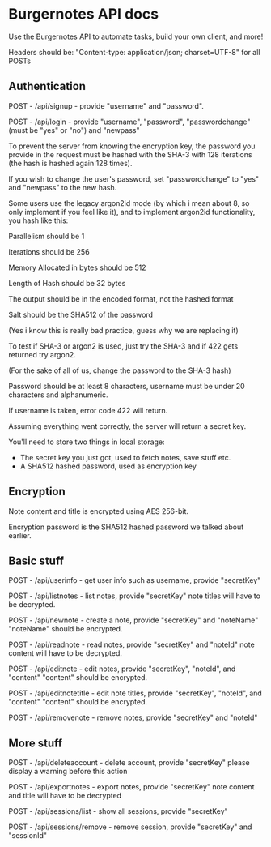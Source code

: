 # Burgernotes API docs
Use the Burgernotes API to automate tasks, build your own client, and more!

Headers should be: "Content-type: application/json; charset=UTF-8" for all POSTs

## Authentication

POST - /api/signup - provide "username" and "password".

POST - /api/login - provide "username", "password", "passwordchange" (must be "yes" or "no") and "newpass"

To prevent the server from knowing the encryption key, the password you provide in the request must be hashed with the SHA-3 with 128 iterations (the hash is hashed again 128 times).

If you wish to change the user's password, set "passwordchange" to "yes" and "newpass" to the new hash.


Some users use the legacy argon2id mode (by which i mean about 8, so only implement if you feel like it), and to implement argon2id functionality, you hash like this:

Parallelism should be 1

Iterations should be 256

Memory Allocated in bytes should be 512

Length of Hash should be 32 bytes

The output should be in the encoded format, not the hashed format

Salt should be the SHA512 of the password


(Yes i know this is really bad practice, guess why we are replacing it)

To test if SHA-3 or argon2 is used, just try the SHA-3 and if 422 gets returned try argon2.

(For the sake of all of us, change the password to the SHA-3 hash)


Password should be at least 8 characters, username must be under 20 characters and alphanumeric.

If username is taken, error code 422 will return.

Assuming everything went correctly, the server will return a secret key.

You'll need to store two things in local storage:
- The secret key you just got, used to fetch notes, save stuff etc.
- A SHA512 hashed password, used as encryption key

## Encryption

Note content and title is encrypted using AES 256-bit.

Encryption password is the SHA512 hashed password we talked about earlier.

## Basic stuff

POST - /api/userinfo - get user info such as username, provide "secretKey"

POST - /api/listnotes - list notes, provide "secretKey"
note titles will have to be decrypted.

POST - /api/newnote - create a note, provide "secretKey" and "noteName"
"noteName" should be encrypted.

POST - /api/readnote - read notes, provide "secretKey" and "noteId"
note content will have to be decrypted.

POST - /api/editnote - edit notes, provide "secretKey", "noteId", and "content"
"content" should be encrypted.

POST - /api/editnotetitle - edit note titles, provide "secretKey", "noteId", and "content"
"content" should be encrypted.

POST - /api/removenote - remove notes, provide "secretKey" and "noteId"

## More stuff

POST - /api/deleteaccount - delete account, provide "secretKey"
please display a warning before this action

POST - /api/exportnotes - export notes, provide "secretKey"
note content and title will have to be decrypted

POST - /api/sessions/list - show all sessions, provide "secretKey"

POST - /api/sessions/remove - remove session, provide "secretKey" and "sessionId"
